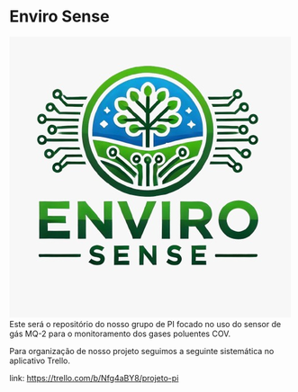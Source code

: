 # Enviro Sense

<img src='./Logo/Logo.jpeg'/>
Este será o repositório do nosso grupo de PI focado no uso do sensor de gás MQ-2 para o monitoramento dos gases poluentes COV.

Para organização de nosso projeto seguimos a seguinte sistemática no aplicativo Trello.

link: https://trello.com/b/Nfg4aBY8/projeto-pi
